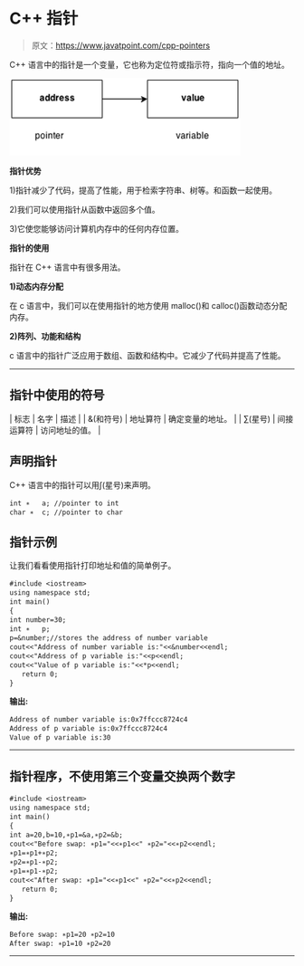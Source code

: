 # C++ 指针

> 原文：<https://www.javatpoint.com/cpp-pointers>

C++ 语言中的指针是一个变量，它也称为定位符或指示符，指向一个值的地址。

![Cpp Pointers 1](img/bd83e2e8ceb51365327f36587fc840d6.png)

**指针优势**

1)指针减少了代码，提高了性能，用于检索字符串、树等。和函数一起使用。

2)我们可以使用指针从函数中返回多个值。

3)它使您能够访问计算机内存中的任何内存位置。

**指针的使用**

指针在 C++ 语言中有很多用法。

**1)动态内存分配**

在 c 语言中，我们可以在使用指针的地方使用 malloc()和 calloc()函数动态分配内存。

**2)阵列、功能和结构**

c 语言中的指针广泛应用于数组、函数和结构中。它减少了代码并提高了性能。

* * *

## 指针中使用的符号

| 标志 | 名字 | 描述 |
| &(和符号) | 地址算符 | 确定变量的地址。 |
| ∑(星号) | 间接运算符 | 访问地址的值。 |

## 声明指针

C++ 语言中的指针可以用∫(星号)来声明。

```
int ∗	a; //pointer to int  
char ∗	c; //pointer to char  

```

## 指针示例

让我们看看使用指针打印地址和值的简单例子。

```
#include <iostream>
using namespace std;
int main()
{
int number=30;  
int ∗	p;    
p=&number;//stores the address of number variable  
cout<<"Address of number variable is:"<<&number<<endl;  
cout<<"Address of p variable is:"<<p<<endl;  
cout<<"Value of p variable is:"<<*p<<endl;  
   return 0;
}

```

**输出:**

```
Address of number variable is:0x7ffccc8724c4
Address of p variable is:0x7ffccc8724c4
Value of p variable is:30  

```

* * *

## 指针程序，不使用第三个变量交换两个数字

```
#include <iostream>
using namespace std;
int main()
{
int a=20,b=10,∗p1=&a,∗p2=&b;  
cout<<"Before swap: ∗p1="<<∗p1<<" ∗p2="<<∗p2<<endl;  
∗p1=∗p1+∗p2;  
∗p2=∗p1-∗p2;  
∗p1=∗p1-∗p2;  
cout<<"After swap: ∗p1="<<∗p1<<" ∗p2="<<∗p2<<endl;  
   return 0;
}

```

**输出:**

```
Before swap: ∗p1=20 ∗p2=10
After swap: ∗p1=10 ∗p2=20

```

* * *